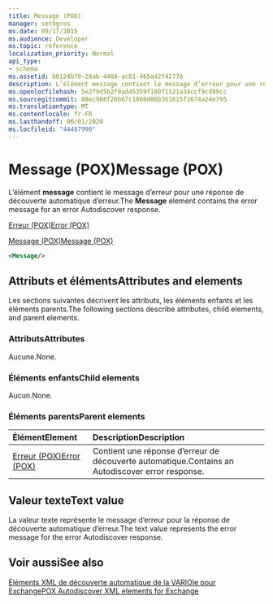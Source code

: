 ```yaml
---
title: Message (POX)
manager: sethgros
ms.date: 09/17/2015
ms.audience: Developer
ms.topic: reference
localization_priority: Normal
api_type:
- schema
ms.assetid: b0124b70-28ab-4484-ac81-465a42f42776
description: L’élément message contient le message d’erreur pour une réponse de découverte automatique d’erreur.
ms.openlocfilehash: 5e2f9d5b2f9ad45359f180f1121a34ccf9cd89cc
ms.sourcegitcommit: 88ec988f2bb67c1866d06b361615f3674a24e795
ms.translationtype: MT
ms.contentlocale: fr-FR
ms.lasthandoff: 06/01/2020
ms.locfileid: "44467990"
---
```

# <a name="message-pox"></a><span data-ttu-id="2bce5-103">Message (POX)</span><span class="sxs-lookup"><span data-stu-id="2bce5-103">Message (POX)</span></span>

<span data-ttu-id="2bce5-104">L’élément **message** contient le message d’erreur pour une réponse de découverte automatique d’erreur.</span><span class="sxs-lookup"><span data-stu-id="2bce5-104">The **Message** element contains the error message for an error Autodiscover response.</span></span> 
  
[<span data-ttu-id="2bce5-105">Erreur (POX)</span><span class="sxs-lookup"><span data-stu-id="2bce5-105">Error (POX)</span></span>](error-pox.md)
  
[<span data-ttu-id="2bce5-106">Message (POX)</span><span class="sxs-lookup"><span data-stu-id="2bce5-106">Message (POX)</span></span>](message-pox.md)
  
```xml
<Message/>
```

## <a name="attributes-and-elements"></a><span data-ttu-id="2bce5-107">Attributs et éléments</span><span class="sxs-lookup"><span data-stu-id="2bce5-107">Attributes and elements</span></span>

<span data-ttu-id="2bce5-108">Les sections suivantes décrivent les attributs, les éléments enfants et les éléments parents.</span><span class="sxs-lookup"><span data-stu-id="2bce5-108">The following sections describe attributes, child elements, and parent elements.</span></span>
  
### <a name="attributes"></a><span data-ttu-id="2bce5-109">Attributs</span><span class="sxs-lookup"><span data-stu-id="2bce5-109">Attributes</span></span>

<span data-ttu-id="2bce5-110">Aucune.</span><span class="sxs-lookup"><span data-stu-id="2bce5-110">None.</span></span>
  
### <a name="child-elements"></a><span data-ttu-id="2bce5-111">Éléments enfants</span><span class="sxs-lookup"><span data-stu-id="2bce5-111">Child elements</span></span>

<span data-ttu-id="2bce5-112">Aucun.</span><span class="sxs-lookup"><span data-stu-id="2bce5-112">None.</span></span>
  
### <a name="parent-elements"></a><span data-ttu-id="2bce5-113">Éléments parents</span><span class="sxs-lookup"><span data-stu-id="2bce5-113">Parent elements</span></span>

|<span data-ttu-id="2bce5-114">**Élément**</span><span class="sxs-lookup"><span data-stu-id="2bce5-114">**Element**</span></span>|<span data-ttu-id="2bce5-115">**Description**</span><span class="sxs-lookup"><span data-stu-id="2bce5-115">**Description**</span></span>|
|:-----|:-----|
|[<span data-ttu-id="2bce5-116">Erreur (POX)</span><span class="sxs-lookup"><span data-stu-id="2bce5-116">Error (POX)</span></span>](error-pox.md) <br/> |<span data-ttu-id="2bce5-117">Contient une réponse d’erreur de découverte automatique.</span><span class="sxs-lookup"><span data-stu-id="2bce5-117">Contains an Autodiscover error response.</span></span>  <br/> |
   
## <a name="text-value"></a><span data-ttu-id="2bce5-118">Valeur texte</span><span class="sxs-lookup"><span data-stu-id="2bce5-118">Text value</span></span>

<span data-ttu-id="2bce5-119">La valeur texte représente le message d’erreur pour la réponse de découverte automatique d’erreur.</span><span class="sxs-lookup"><span data-stu-id="2bce5-119">The text value represents the error message for the error Autodiscover response.</span></span>
  
## <a name="see-also"></a><span data-ttu-id="2bce5-120">Voir aussi</span><span class="sxs-lookup"><span data-stu-id="2bce5-120">See also</span></span>



[<span data-ttu-id="2bce5-121">Éléments XML de découverte automatique de la VARIOle pour Exchange</span><span class="sxs-lookup"><span data-stu-id="2bce5-121">POX Autodiscover XML elements for Exchange</span></span>](pox-autodiscover-xml-elements-for-exchange.md)

